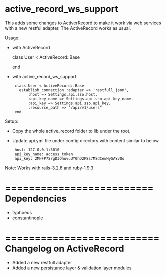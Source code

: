 active_record_ws_support
========================
This adds some changes to ActiverRecord to make it work via web services with a new restful adapter. The ActiveRecord works as usual.

Usage:

 - with ActiveRecord

  	class User < ActiveRecord::Base
    
    end 
 
 - with active_record_ws_support

		class User < ActiveRecord::Base
		  establish_connection :adapter => 'restfull_json', 
              :host => Settings.api.sso.host,
              :api_key_name => Settings.api.sso.api_key_name,
              :api_key => Settings.api.sso.api_key,
              :resource_path => "/api/v1/users"
		end
	    
Setup:
 - Copy the whole active_record folder to lib under the root.
 - Update api.yml file under config directory with content similar to below
 
		host: 127.0.0.1:3010
		api_key_name: access_token
		api_key: 2MNFP7SrgD3QhuvuUY0hD2P8s7MSdCewHySAYvQo
		

Note: 
		Works with rails-3.2.6 and ruby-1.9.3

=========================
Dependencies
=========================

- typhoeus
- constantinople
  
    
==========================
Changelog on ActiveRecord
==========================

  - Added a new restfull adapter
  - Added a new persistance layer & validation layer modules
    